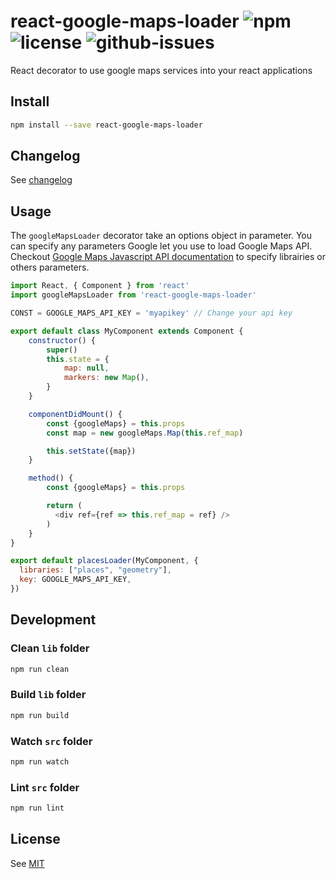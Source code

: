 # react-google-maps-loader ![npm](https://img.shields.io/npm/v/react-google-maps-loader.svg) ![license](https://img.shields.io/npm/l/react-google-maps-loader.svg) ![github-issues](https://img.shields.io/github/issues/xuopled/react-google-maps-loader.svg)

React decorator to use google maps services into your react applications

## Install

```sh
npm install --save react-google-maps-loader
```

## Changelog

See [changelog](./CHANGELOG.md)

## Usage

The `googleMapsLoader` decorator take an options object in parameter.
You can specify any parameters Google let you use to load Google Maps API.
Checkout [Google Maps Javascript API documentation](https://developers.google.com/maps/documentation/javascript/libraries) to specify librairies or others parameters.

```js
import React, { Component } from 'react'
import googleMapsLoader from 'react-google-maps-loader'

CONST = GOOGLE_MAPS_API_KEY = 'myapikey' // Change your api key

export default class MyComponent extends Component {
    constructor() {
        super()
        this.state = {
            map: null,
            markers: new Map(),
        }
    }

    componentDidMount() {
        const {googleMaps} = this.props
        const map = new googleMaps.Map(this.ref_map)

        this.setState({map})
    }

    method() {
        const {googleMaps} = this.props

        return (
          <div ref={ref => this.ref_map = ref} />
        )
    }
}

export default placesLoader(MyComponent, {
  libraries: ["places", "geometry"],
  key: GOOGLE_MAPS_API_KEY,
})
```

## Development

### Clean `lib` folder

```js
npm run clean
```

### Build `lib` folder

```js
npm run build
```

### Watch `src` folder

```js
npm run watch
```

### Lint `src` folder

```js
npm run lint
```

## License

See [MIT](./LICENCE)
